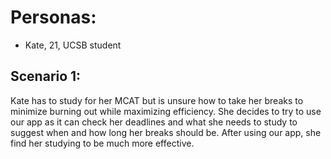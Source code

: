 # Personas:
- Kate, 21, UCSB student

## Scenario 1:
Kate has to study for her MCAT but is unsure how to take her breaks to minimize burning out while maximizing efficiency. She decides to try to use our app as it can check her deadlines and what she needs to study to suggest when and how long her breaks should be. After using our app, she find her studying to be much more effective.
